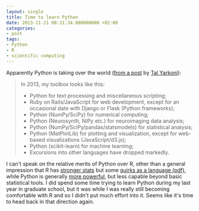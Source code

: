 ```yaml
---
layout: single
title: Time to learn Python
date: 2013-11-21 08:31:34.000000000 +02:00
categories:
- post
tags:
- Python
- R
- scientific computing
---
```


Apparently Python is taking over the world ([from a post](http://www.talyarkoni.org/blog/2013/11/18/the-homogenization-of-scientific-computing-or-why-python-is-steadily-eating-other-languages-lunch/) by [Tal Yarkoni](http://www.talyarkoni.org/blog/about/)):

> In 2013, my toolbox looks like this:
> 
> *   Python for text processing and miscellaneous scripting;
> *   Ruby on Rails/JavaScript for web development, except for an occasional date with Django or Flask (Python frameworks);
> *   Python (NumPy/SciPy) for numerical computing;
> *   Python (Neurosynth, NiPy etc.) for neuroimaging data analysis;
> *   Python (NumPy/SciPy/pandas/statsmodels) for statistical analysis;
> *   Python (MatPlotLib) for plotting and visualization, except for web-based visualizations (JavaScript/d3.js);
> *   Python (scikit-learn) for machine learning;
> *   Excursions into other languages have dropped markedly.

I can't speak on the relative merits of Python over R, other than a general impression that R has [stronger stats](http://www.r-bloggers.com/r-vs-python-practical-data-analysis-nonlinear-regression/) but some [quirks as a language (pdf)](http://www.burns-stat.com/pages/Tutor/R_inferno.pdf), while Python is generally [more powerful](http://www.r-bloggers.com/life-is-short-use-python/), but less capable beyond basic statistical tools. I did spend some time trying to learn Python during my last year in graduate school, but it was while I was really still becoming comfortable with R and so I didn't put much effort into it. Seems like it's time to head back in that direction again.